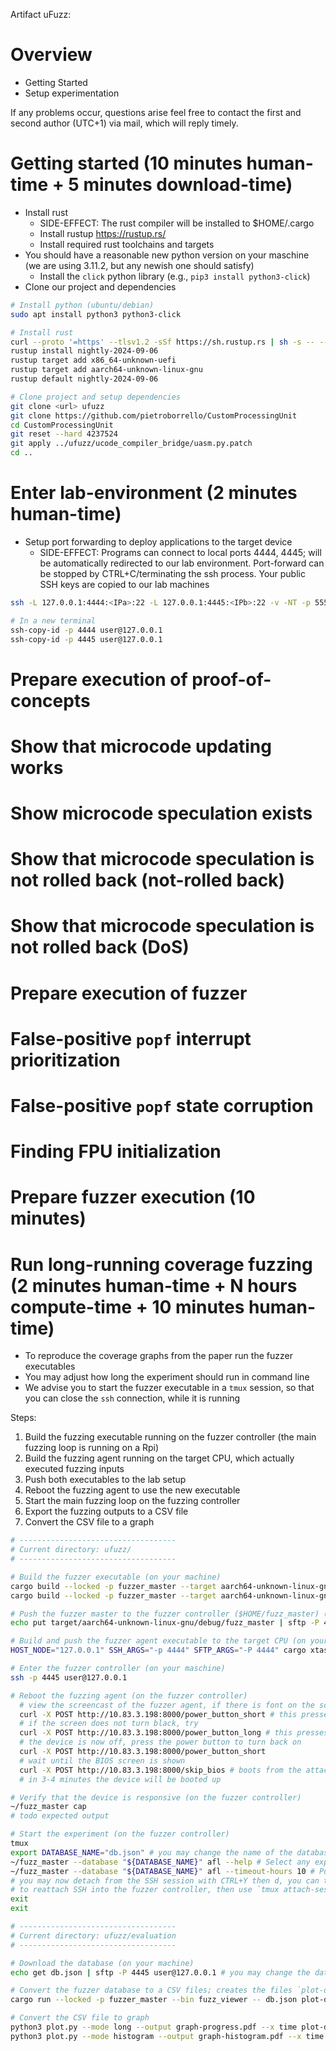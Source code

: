 Artifact uFuzz:
# Overview
* Getting Started
* Setup experimentation

If any problems occur, questions arise feel free to contact the first and second
author (UTC+1) via mail, which will reply timely.

# Getting started (10 minutes human-time + 5 minutes download-time)
* Install rust
  - SIDE-EFFECT: The rust compiler will be installed to $HOME/.cargo
  - Install rustup <https://rustup.rs/>
  - Install required rust toolchains and targets
* You should have a reasonable new python version on your maschine (we are using 3.11.2, but any newish one should satisfy)
  - Install the `click` python library (e.g., `pip3 install python3-click`)
* Clone our project and dependencies
```bash
# Install python (ubuntu/debian)
sudo apt install python3 python3-click

# Install rust
curl --proto '=https' --tlsv1.2 -sSf https://sh.rustup.rs | sh -s -- --default-toolchain none -y
rustup install nightly-2024-09-06
rustup target add x86_64-unknown-uefi
rustup target add aarch64-unknown-linux-gnu
rustup default nightly-2024-09-06

# Clone project and setup dependencies
git clone <url> ufuzz
git clone https://github.com/pietroborrello/CustomProcessingUnit
cd CustomProcessingUnit
git reset --hard 4237524
git apply ../ufuzz/ucode_compiler_bridge/uasm.py.patch
cd ..
```

# Enter lab-environment (2 minutes human-time)
* Setup port forwarding to deploy applications to the target device
  - SIDE-EFFECT: Programs can connect to local ports 4444, 4445; will be automatically
    redirected to our lab environment. Port-forward can be stopped by CTRL+C/terminating
    the ssh process. Your public SSH keys are copied to our lab machines
```bash
ssh -L 127.0.0.1:4444:<IPa>:22 -L 127.0.0.1:4445:<IPb>:22 -v -NT -p 5555 <IPc>

# In a new terminal
ssh-copy-id -p 4444 user@127.0.0.1
ssh-copy-id -p 4445 user@127.0.0.1
```

# Prepare execution of proof-of-concepts

# Show that microcode updating works

# Show microcode speculation exists

# Show that microcode speculation is not rolled back (not-rolled back)

# Show that microcode speculation is not rolled back (DoS)

# Prepare execution of fuzzer

# False-positive `popf` interrupt prioritization

# False-positive `popf` state corruption

# Finding FPU initialization

# Prepare fuzzer execution (10 minutes)


# Run long-running coverage fuzzing (2 minutes human-time + N hours compute-time + 10 minutes human-time)
* To reproduce the coverage graphs from the paper run the fuzzer executables
* You may adjust how long the experiment should run in command line
* We advise you to start the fuzzer executable in a `tmux` session, so that you can close the `ssh` connection, while it is running

Steps:
1. Build the fuzzing executable running on the fuzzer controller (the main fuzzing loop is running on a Rpi)
2. Build the fuzzing agent running on the target CPU, which actually executed fuzzing inputs
3. Push both executables to the lab setup
4. Reboot the fuzzing agent to use the new executable
5. Start the main fuzzing loop on the fuzzing controller
6. Export the fuzzing outputs to a CSV file
7. Convert the CSV file to a graph

```bash
# -----------------------------------
# Current directory: ufuzz/
# -----------------------------------

# Build the fuzzer executable (on your machine)
cargo build --locked -p fuzzer_master --target aarch64-unknown-linux-gnu --lib
cargo build --locked -p fuzzer_master --target aarch64-unknown-linux-gnu --bin fuzz_master -j2

# Push the fuzzer master to the fuzzer controller ($HOME/fuzz_master) (on your machine)
echo put target/aarch64-unknown-linux-gnu/debug/fuzz_master | sftp -P 4445 thesis@127.0.0.1

# Build and push the fuzzer agent executable to the target CPU (on your machine)
HOST_NODE="127.0.0.1" SSH_ARGS="-p 4444" SFTP_ARGS="-P 4444" cargo xtask put-remote --startup fuzzer_device

# Enter the fuzzer controller (on your maschine)
ssh -p 4445 user@127.0.0.1

# Reboot the fuzzing agent (on the fuzzer controller)
  # view the screencast of the fuzzer agent, if there is font on the screen, it is likely on, so reboot it using
  curl -X POST http://10.83.3.198:8000/power_button_short # this presses the power button shortly
  # if the screen does not turn black, try
  curl -X POST http://10.83.3.198:8000/power_button_long # this presses the power button long
  # the device is now off, press the power button to turn back on
  curl -X POST http://10.83.3.198:8000/power_button_short
  # wait until the BIOS screen is shown
  curl -X POST http://10.83.3.198:8000/skip_bios # boots from the attached remote storage
  # in 3-4 minutes the device will be booted up

# Verify that the device is responsive (on the fuzzer controller)
~/fuzz_master cap
# todo expected output

# Start the experiment (on the fuzzer controller)
tmux
export DATABASE_NAME="db.json" # you may change the name of the database, if you run multiple runs
~/fuzz_master --database "${DATABASE_NAME}" afl --help # Select any experiment setup from the parameters
~/fuzz_master --database "${DATABASE_NAME}" afl --timeout-hours 10 # Put them here, or just use defaults
# you may now detach from the SSH session with CTRL+Y then d, you can then `exit`
# to reattach SSH into the fuzzer controller, then use `tmux attach-session`
exit
exit

# -----------------------------------
# Current directory: ufuzz/evaluation
# -----------------------------------

# Download the database (on your machine)
echo get db.json | sftp -P 4445 user@127.0.0.1 # you may change the database name accordingly

# Convert the fuzzer database to a CSV files; creates the files `plot-db.json.*.csv`
cargo run --locked -p fuzzer_master --bin fuzz_viewer -- db.json plot-db.x

# Convert the CSV file to graph
python3 plot.py --mode long --output graph-progress.pdf --x time plot-db.json.cov.csv
python3 plot.py --mode histogram --output graph-histogram.pdf --x time plot-db.json.cov.csv
```